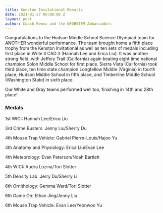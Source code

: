 ```yaml
---
title: Kenston Invitational Results
date: 2021-01-27 00:00:00 Z
layout: post
author: Coach Renna and the NEOHSTEM Ambassadors
---
```


Congratulations to the Hudson Middle School Science Olympiad team for ANOTHER wonderful performance. The team brought home a fifth place trophy from the Kenston Invitational as well as ten sets of medals including first place in Write it CAD it (Hannah Lee and Erica Liu). It was another strong field, with Jeffery Trail (California) again beating eight time national champion Solon Middle School for first place. Sierra Vista (California) took third place, ten time state champion Longfellow Middle (Virginia) in fourth place, Hudson Middle School in fifth place, and Timberline Middle School (Washington State) in sixth place.

Our White and Gray teams performed well too, finishing in 14th and 28th place!

### Medals

1st WICI: Hannah Lee/Erica Liu

3rd Crime Busters: Jenny Liu/Sherry Du

4th Mouse Trap Vehicle: Gabriel Pierre-Louis/Hajoo Yu

4th Anatomy and Physiology: Erica Liu/Evan Lee

4th Meteorology: Evan Peterson/Noah Bartlett

4th WICI: Audra Lozina/Tori Slotter

5th Density Lab: Jerry Du/Sherry Li

6th Ornithology: Gemma Ward/Tori Slotter

6th Game On: Ethan Jing/Jenny Liu

6th Mouse Trap Vehicle: Evan Lee/Yeonwoo Yu